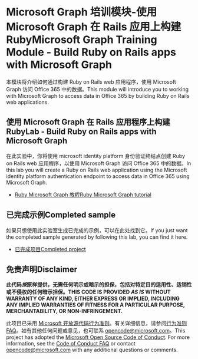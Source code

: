 # <a name="microsoft-graph-training-module---build-ruby-on-rails-apps-with-microsoft-graph"></a><span data-ttu-id="e4b0e-101">Microsoft Graph 培训模块-使用 Microsoft Graph 在 Rails 应用上构建 Ruby</span><span class="sxs-lookup"><span data-stu-id="e4b0e-101">Microsoft Graph Training Module - Build Ruby on Rails apps with Microsoft Graph</span></span>

<span data-ttu-id="e4b0e-102">本模块将介绍如何通过构建 Ruby on Rails web 应用程序，使用 Microsoft Graph 访问 Office 365 中的数据。</span><span class="sxs-lookup"><span data-stu-id="e4b0e-102">This module will introduce you to working with Microsoft Graph to access data in Office 365 by building Ruby on Rails web applications.</span></span>

## <a name="lab---build-ruby-on-rails-apps-with-microsoft-graph"></a><span data-ttu-id="e4b0e-103">使用 Microsoft Graph 在 Rails 应用程序上构建 Ruby</span><span class="sxs-lookup"><span data-stu-id="e4b0e-103">Lab - Build Ruby on Rails apps with Microsoft Graph</span></span>

<span data-ttu-id="e4b0e-104">在此实验中，你将使用 microsoft identity platform 身份验证终结点创建 Ruby on Rails web 应用程序，以使用 Microsoft Graph 访问 Office 365 中的数据。</span><span class="sxs-lookup"><span data-stu-id="e4b0e-104">In this lab you will create a Ruby on Rails web application using the Microsoft identity platform authentication endpoint to access data in Office 365 using Microsoft Graph.</span></span>

- [<span data-ttu-id="e4b0e-105">Ruby Microsoft Graph 教程</span><span class="sxs-lookup"><span data-stu-id="e4b0e-105">Ruby Microsoft Graph tutorial</span></span>](https://docs.microsoft.com/graph/training/ruby-tutorial)

## <a name="completed-sample"></a><span data-ttu-id="e4b0e-106">已完成示例</span><span class="sxs-lookup"><span data-stu-id="e4b0e-106">Completed sample</span></span>

<span data-ttu-id="e4b0e-107">如果只想使用此实验室生成已完成的示例，可以在此处找到它。</span><span class="sxs-lookup"><span data-stu-id="e4b0e-107">If you just want the completed sample generated by following this lab, you can find it here.</span></span>

- [<span data-ttu-id="e4b0e-108">已完成项目</span><span class="sxs-lookup"><span data-stu-id="e4b0e-108">Completed project</span></span>](demo)

## <a name="disclaimer"></a><span data-ttu-id="e4b0e-109">免责声明</span><span class="sxs-lookup"><span data-stu-id="e4b0e-109">Disclaimer</span></span>

<span data-ttu-id="e4b0e-110">**此代码*按*原样提供，无需任何明示或暗示的担保，包括对特定目的适用性、适销性或不侵权的任何暗示担保。**</span><span class="sxs-lookup"><span data-stu-id="e4b0e-110">**THIS CODE IS PROVIDED *AS IS* WITHOUT WARRANTY OF ANY KIND, EITHER EXPRESS OR IMPLIED, INCLUDING ANY IMPLIED WARRANTIES OF FITNESS FOR A PARTICULAR PURPOSE, MERCHANTABILITY, OR NON-INFRINGEMENT.**</span></span>

<span data-ttu-id="e4b0e-p101">此项目已采用 [Microsoft 开放源代码行为准则](https://opensource.microsoft.com/codeofconduct/)。有关详细信息，请参阅[行为准则 FAQ](https://opensource.microsoft.com/codeofconduct/faq/)。如有其他任何问题或意见，也可联系 [opencode@microsoft.com](mailto:opencode@microsoft.com)。</span><span class="sxs-lookup"><span data-stu-id="e4b0e-p101">This project has adopted the [Microsoft Open Source Code of Conduct](https://opensource.microsoft.com/codeofconduct/). For more information, see the [Code of Conduct FAQ](https://opensource.microsoft.com/codeofconduct/faq/) or contact [opencode@microsoft.com](mailto:opencode@microsoft.com) with any additional questions or comments.</span></span>
